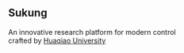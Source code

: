 ## Sukung

An innovative research platform for modern control  
crafted by [Huaqiao University](http://eee.hqu.edu.cn/)